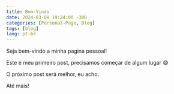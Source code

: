 ```yaml
---
title: Bem-Vindo
date: 2024-03-08 19:24:00 -300
categories: [Personal-Page, Blog]
tags: [blog]
lang: pt-br
---
```


Seja bem-vindo a minha pagina pessoal!

Este é meu primeiro post, precisamos começar de algum lugar 😅

O próximo post será melhor, eu acho.

Até mais!

<!-- &nbsp;

Hello and welcome to my personal page!

This my first post here, we need to start from somewhere 😅

The next one will be better, I guess.

See you later! -->